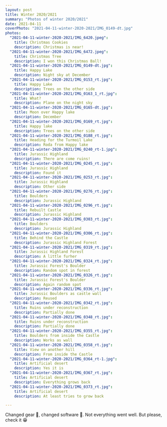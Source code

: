 ```yaml
---
layout: post
title: Winter 2020/2021
summary: "Photos of winter 2020/2021"
date: 2021-04-11
coverPhoto: "2021-04-11-winter-2020-2021/IMG_0149-dt.jpg"
photos:
  "2021-04-11-winter-2020-2021/IMG_6420.jpeg":
    title: Christmas Cookies
    description: Christmas is near!
  "2021-04-11-winter-2020-2021/IMG_6472.jpeg":
    title: Christmas Tree
    description: I won this Christmas Ball!
  "2021-04-11-winter-2020-2021/IMG_0149-dt.jpg":
    title: Happy Lake
    description: Night sky at December
  "2021-04-11-winter-2020-2021/IMG_0153_rt.jpg":
    title: Happy Lake
    description: Trees on the other side
  "2021-04-11-winter-2020-2021/IMG_0163_1_rt.jpg":
    title: What?
    description: Plane on the night sky
  "2021-04-11-winter-2020-2021/IMG_0165-dt.jpg":
    title: Moon over Happy lake
    description: December
  "2021-04-11-winter-2020-2021/IMG_0169_rt.jpg":
    title: Happy lake
    description: Trees on the other side
  "2021-04-11-winter-2020-2021/IMG_0188_rt.jpg":
    title: Heading for the Turmoil Lake
    description: Roda from Happy lake
  "2021-04-11-winter-2020-2021/IMG_0240_rt-1.jpg":
    title: Jurassic Highland
    description: There are come ruins!
  "2021-04-11-winter-2020-2021/IMG_0245_rt.jpg":
    title: Jurassic Highland
    description: Found it
  "2021-04-11-winter-2020-2021/IMG_0253_rt.jpg":
    title: Jurassic Highland
    description: Other side
  "2021-04-11-winter-2020-2021/IMG_0276_rt.jpg":
    title: Boulders
    description: Jurassic Highland
  "2021-04-11-winter-2020-2021/IMG_0296_rt.jpg":
    title: Rebuilt Castle
    description: Jurassic Highland
  "2021-04-11-winter-2020-2021/IMG_0303_rt.jpg":
    title: Boulders
    description: Jurassic Highland
  "2021-04-11-winter-2020-2021/IMG_0306_rt.jpg":
    title: Behind the Castle
    description: Jurassic Highland Forest
  "2021-04-11-winter-2020-2021/IMG_0319_rt.jpg":
    title: Jurassic Highland Forest
    description: A little furher
  "2021-04-11-winter-2020-2021/IMG_0324_rt.jpg":
    title: Jurassic Forest's Boulder
    description: Random spot in forest
  "2021-04-11-winter-2020-2021/IMG_0326_rt.jpg":
    title: Jurassic Forest's Boulder
    description: Again random spot
  "2021-04-11-winter-2020-2021/IMG_0336_rt.jpg":
    title: Jurassic Boulders as castle wall
    description: Reused
  "2021-04-11-winter-2020-2021/IMG_0342_rt.jpg":
    title: Ruins under reconstruction
    description: Partially done
  "2021-04-11-winter-2020-2021/IMG_0348_rt.jpg":
    title: Ruins under reconstruction
    description: Partially done
  "2021-04-11-winter-2020-2021/IMG_0355_rt.jpg":
    title: Boulders from inside the Castle
    description: Works as wall
  "2021-04-11-winter-2020-2021/IMG_0358_rt.jpg":
    title: View on another hill
    description: From inside the Castle
  "2021-04-11-winter-2020-2021/IMG_0364_rt-1.jpg":
    title: Artificial desert
    description: Yes it is
  "2021-04-11-winter-2020-2021/IMG_0367_rt.jpg":
    title: Artificial desert
    description: Everything grows back
  "2021-04-11-winter-2020-2021/IMG_0373_rt.jpg":
    title: Artificial desert
    description: At least tries to grow back

---
```


Changed gear &#128248;, changed software &#128192;. Not everything went well. But please, check it &#128513;
